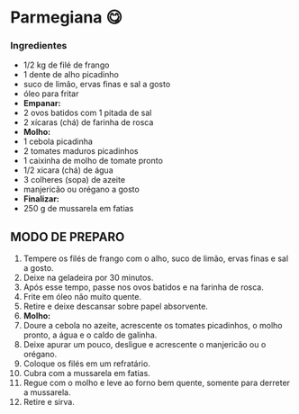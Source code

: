 # Parmegiana :yum:

### Ingredientes

- 1/2 kg de filé de frango
- 1 dente de alho picadinho
- suco de limão, ervas finas e sal a gosto
- óleo para fritar
- **Empanar:**
- 2 ovos batidos com 1 pitada de sal
- 2 xícaras (chá) de farinha de rosca
- **Molho:**
- 1 cebola picadinha
- 2 tomates maduros picadinhos
- 1 caixinha de molho de tomate pronto
- 1/2 xicara (chá) de água
- 3 colheres (sopa) de azeite
- manjericão ou orégano a gosto
- **Finalizar:**
- 250 g de mussarela em fatias

## MODO DE PREPARO

1. Tempere os filés de frango com o alho, suco de limão, ervas finas e sal a gosto.
2. Deixe na geladeira por 30 minutos.
3. Após esse tempo, passe nos ovos batidos e na farinha de rosca.
4. Frite em óleo não muito quente.
5. Retire e deixe descansar sobre papel absorvente.
6. **Molho:**
7. Doure a cebola no azeite, acrescente os tomates picadinhos, o molho pronto, a água e o caldo de galinha.
8. Deixe apurar um pouco, desligue e acrescente o manjericão ou o orégano.
9. Coloque os filés em um refratário.
10. Cubra com a mussarela em fatias.
11. Regue com o molho e leve ao forno bem quente, somente para derreter a mussarela.
12. Retire e sirva.



